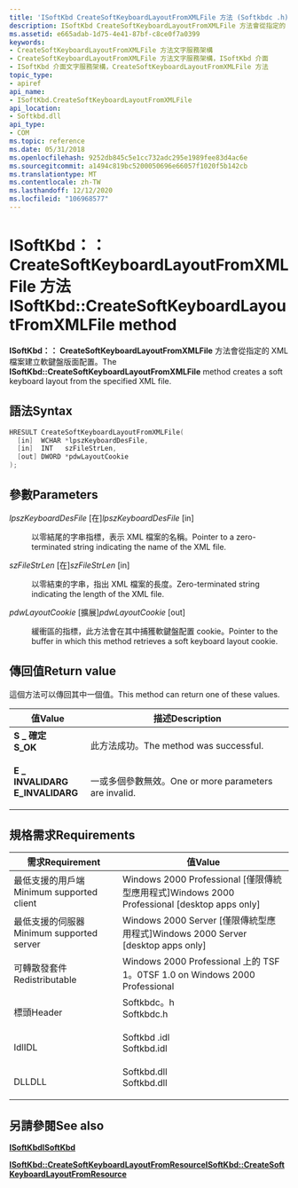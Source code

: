 ```yaml
---
title: 'ISoftKbd CreateSoftKeyboardLayoutFromXMLFile 方法 (Softkbdc .h) '
description: ISoftKbd CreateSoftKeyboardLayoutFromXMLFile 方法會從指定的 XML 檔案建立軟鍵盤版面配置。
ms.assetid: e665adab-1d75-4e41-87bf-c8ce0f7a0399
keywords:
- CreateSoftKeyboardLayoutFromXMLFile 方法文字服務架構
- CreateSoftKeyboardLayoutFromXMLFile 方法文字服務架構，ISoftKbd 介面
- ISoftKbd 介面文字服務架構，CreateSoftKeyboardLayoutFromXMLFile 方法
topic_type:
- apiref
api_name:
- ISoftKbd.CreateSoftKeyboardLayoutFromXMLFile
api_location:
- Softkbd.dll
api_type:
- COM
ms.topic: reference
ms.date: 05/31/2018
ms.openlocfilehash: 9252db845c5e1cc732adc295e1989fee83d4ac6e
ms.sourcegitcommit: a1494c819bc5200050696e66057f1020f5b142cb
ms.translationtype: MT
ms.contentlocale: zh-TW
ms.lasthandoff: 12/12/2020
ms.locfileid: "106968577"
---
```

# <a name="isoftkbdcreatesoftkeyboardlayoutfromxmlfile-method"></a><span data-ttu-id="2daa4-106">ISoftKbd：： CreateSoftKeyboardLayoutFromXMLFile 方法</span><span class="sxs-lookup"><span data-stu-id="2daa4-106">ISoftKbd::CreateSoftKeyboardLayoutFromXMLFile method</span></span>

<span data-ttu-id="2daa4-107">**ISoftKbd：： CreateSoftKeyboardLayoutFromXMLFile** 方法會從指定的 XML 檔案建立軟鍵盤版面配置。</span><span class="sxs-lookup"><span data-stu-id="2daa4-107">The **ISoftKbd::CreateSoftKeyboardLayoutFromXMLFile** method creates a soft keyboard layout from the specified XML file.</span></span>

## <a name="syntax"></a><span data-ttu-id="2daa4-108">語法</span><span class="sxs-lookup"><span data-stu-id="2daa4-108">Syntax</span></span>


```C++
HRESULT CreateSoftKeyboardLayoutFromXMLFile(
  [in]  WCHAR *lpszKeyboardDesFile,
  [in]  INT   szFileStrLen,
  [out] DWORD *pdwLayoutCookie
);
```



## <a name="parameters"></a><span data-ttu-id="2daa4-109">參數</span><span class="sxs-lookup"><span data-stu-id="2daa4-109">Parameters</span></span>

<dl> <dt>

<span data-ttu-id="2daa4-110">*lpszKeyboardDesFile* \[在\]</span><span class="sxs-lookup"><span data-stu-id="2daa4-110">*lpszKeyboardDesFile* \[in\]</span></span>
</dt> <dd>

<span data-ttu-id="2daa4-111">以零結尾的字串指標，表示 XML 檔案的名稱。</span><span class="sxs-lookup"><span data-stu-id="2daa4-111">Pointer to a zero-terminated string indicating the name of the XML file.</span></span>

</dd> <dt>

<span data-ttu-id="2daa4-112">*szFileStrLen* \[在\]</span><span class="sxs-lookup"><span data-stu-id="2daa4-112">*szFileStrLen* \[in\]</span></span>
</dt> <dd>

<span data-ttu-id="2daa4-113">以零結束的字串，指出 XML 檔案的長度。</span><span class="sxs-lookup"><span data-stu-id="2daa4-113">Zero-terminated string indicating the length of the XML file.</span></span>

</dd> <dt>

<span data-ttu-id="2daa4-114">*pdwLayoutCookie* \[擴展\]</span><span class="sxs-lookup"><span data-stu-id="2daa4-114">*pdwLayoutCookie* \[out\]</span></span>
</dt> <dd>

<span data-ttu-id="2daa4-115">緩衝區的指標，此方法會在其中捕獲軟鍵盤配置 cookie。</span><span class="sxs-lookup"><span data-stu-id="2daa4-115">Pointer to the buffer in which this method retrieves a soft keyboard layout cookie.</span></span>

</dd> </dl>

## <a name="return-value"></a><span data-ttu-id="2daa4-116">傳回值</span><span class="sxs-lookup"><span data-stu-id="2daa4-116">Return value</span></span>

<span data-ttu-id="2daa4-117">這個方法可以傳回其中一個值。</span><span class="sxs-lookup"><span data-stu-id="2daa4-117">This method can return one of these values.</span></span>



| <span data-ttu-id="2daa4-118">值</span><span class="sxs-lookup"><span data-stu-id="2daa4-118">Value</span></span>                                                                                        | <span data-ttu-id="2daa4-119">描述</span><span class="sxs-lookup"><span data-stu-id="2daa4-119">Description</span></span>                                    |
|----------------------------------------------------------------------------------------------|------------------------------------------------|
| <dl> <span data-ttu-id="2daa4-120"><dt>**S \_ 確定**</dt></span><span class="sxs-lookup"><span data-stu-id="2daa4-120"><dt>**S\_OK**</dt></span></span> </dl>         | <span data-ttu-id="2daa4-121">此方法成功。</span><span class="sxs-lookup"><span data-stu-id="2daa4-121">The method was successful.</span></span><br/>          |
| <dl> <span data-ttu-id="2daa4-122"><dt>**E \_ INVALIDARG**</dt></span><span class="sxs-lookup"><span data-stu-id="2daa4-122"><dt>**E\_INVALIDARG**</dt></span></span> </dl> | <span data-ttu-id="2daa4-123">一或多個參數無效。</span><span class="sxs-lookup"><span data-stu-id="2daa4-123">One or more parameters are invalid.</span></span><br/> |



 

## <a name="requirements"></a><span data-ttu-id="2daa4-124">規格需求</span><span class="sxs-lookup"><span data-stu-id="2daa4-124">Requirements</span></span>



| <span data-ttu-id="2daa4-125">需求</span><span class="sxs-lookup"><span data-stu-id="2daa4-125">Requirement</span></span> | <span data-ttu-id="2daa4-126">值</span><span class="sxs-lookup"><span data-stu-id="2daa4-126">Value</span></span> |
|-------------------------------------|----------------------------------------------------------------------------------------|
| <span data-ttu-id="2daa4-127">最低支援的用戶端</span><span class="sxs-lookup"><span data-stu-id="2daa4-127">Minimum supported client</span></span><br/> | <span data-ttu-id="2daa4-128">Windows 2000 Professional \[僅限傳統型應用程式\]</span><span class="sxs-lookup"><span data-stu-id="2daa4-128">Windows 2000 Professional \[desktop apps only\]</span></span><br/>                             |
| <span data-ttu-id="2daa4-129">最低支援的伺服器</span><span class="sxs-lookup"><span data-stu-id="2daa4-129">Minimum supported server</span></span><br/> | <span data-ttu-id="2daa4-130">Windows 2000 Server \[僅限傳統型應用程式\]</span><span class="sxs-lookup"><span data-stu-id="2daa4-130">Windows 2000 Server \[desktop apps only\]</span></span><br/>                                   |
| <span data-ttu-id="2daa4-131">可轉散發套件</span><span class="sxs-lookup"><span data-stu-id="2daa4-131">Redistributable</span></span><br/>          | <span data-ttu-id="2daa4-132">Windows 2000 Professional 上的 TSF 1。0</span><span class="sxs-lookup"><span data-stu-id="2daa4-132">TSF 1.0 on Windows 2000 Professional</span></span><br/>                                        |
| <span data-ttu-id="2daa4-133">標頭</span><span class="sxs-lookup"><span data-stu-id="2daa4-133">Header</span></span><br/>                   | <dl> <span data-ttu-id="2daa4-134"><dt>Softkbdc。h</dt></span><span class="sxs-lookup"><span data-stu-id="2daa4-134"><dt>Softkbdc.h</dt></span></span> </dl>  |
| <span data-ttu-id="2daa4-135">Idl</span><span class="sxs-lookup"><span data-stu-id="2daa4-135">IDL</span></span><br/>                      | <dl> <span data-ttu-id="2daa4-136"><dt>Softkbd .idl</dt></span><span class="sxs-lookup"><span data-stu-id="2daa4-136"><dt>Softkbd.idl</dt></span></span> </dl> |
| <span data-ttu-id="2daa4-137">DLL</span><span class="sxs-lookup"><span data-stu-id="2daa4-137">DLL</span></span><br/>                      | <dl> <span data-ttu-id="2daa4-138"><dt>Softkbd.dll</dt></span><span class="sxs-lookup"><span data-stu-id="2daa4-138"><dt>Softkbd.dll</dt></span></span> </dl> |



## <a name="see-also"></a><span data-ttu-id="2daa4-139">另請參閱</span><span class="sxs-lookup"><span data-stu-id="2daa4-139">See also</span></span>

<dl> <dt>

[<span data-ttu-id="2daa4-140">**ISoftKbd**</span><span class="sxs-lookup"><span data-stu-id="2daa4-140">**ISoftKbd**</span></span>](isoftkbd.md)
</dt> <dt>

[<span data-ttu-id="2daa4-141">**ISoftKbd::CreateSoftKeyboardLayoutFromResource**</span><span class="sxs-lookup"><span data-stu-id="2daa4-141">**ISoftKbd::CreateSoftKeyboardLayoutFromResource**</span></span>](isoftkbd-createsoftkeyboardlayoutfromresource.md)
</dt> </dl>

 

 





